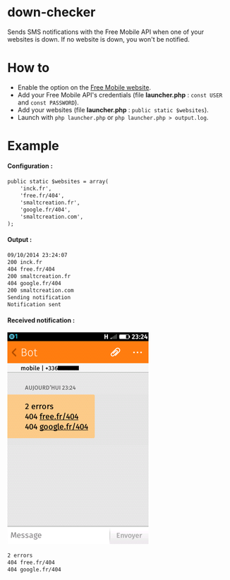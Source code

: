 down-checker
============

Sends SMS notifications with the Free Mobile API when one of your websites is down. If no website is down, you won't
be notified.

# How to

* Enable the option on the [Free Mobile website](https://mobile.free.fr/moncompte/index.php?page=options).
* Add your Free Mobile API's credentials (file __launcher.php__ : `const USER` and `const PASSWORD`).
* Add your websites (file __launcher.php__ : `public static $websites`).
* Launch with `php launcher.php` or `php launcher.php > output.log`.

# Example

#### Configuration :

    public static $websites = array(
        'inck.fr',
        'free.fr/404',
        'smaltcreation.fr',
        'google.fr/404',
        'smaltcreation.com',
    );

#### Output :

    09/10/2014 23:24:07
    200 inck.fr
    404 free.fr/404
    200 smaltcreation.fr
    404 google.fr/404
    200 smaltcreation.com
    Sending notification
    Notification sent

#### Received notification :

![Received notification](doc/received-notification-example.png)

    2 errors
    404 free.fr/404
    404 google.fr/404
